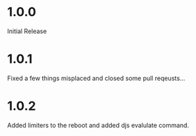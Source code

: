 # 1.0.0
Initial Release
# 1.0.1
Fixed a few things misplaced and closed some pull reqeusts...
# 1.0.2
Added limiters to the reboot and added djs evalulate command.

